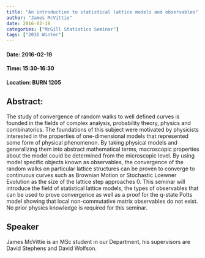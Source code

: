 ```yaml
---
title: "An introduction to statistical lattice models and observables"
author: "James McVittie"
date: 2016-02-19
categories: ["McGill Statistics Seminar"]
tags: ["2016 Winter"]
---
```


#### Date: 2016-02-19
#### Time: 15:30-16:30
#### Location: BURN 1205

## Abstract:

	
The study of convergence of random walks to well defined curves is founded in the fields of complex analysis, probability theory, physics and combinatorics. The foundations of this subject were motivated by physicists interested in the properties of one-dimensional models that represented some form of physical phenomenon. By taking physical models and generalizing them into abstract mathematical terms, macroscopic properties about the model could be determined from the microscopic level. By using model specific objects known as observables, the convergence of the random walks on particular lattice structures can be proven to converge to continuous curves such as Brownian Motion or Stochastic Loewner Evolution as the size of the lattice step approaches 0. This seminar will introduce the field of statistical lattice models, the types of observables that can be used to prove convergence as well as a proof for the q-state Potts model showing that local non-commutative matrix observables do not exist. No prior physics knowledge is required for this seminar.




## Speaker

James McVittie is an MSc student in our Department, his supervisors are David Stephens and David Wolfson.

